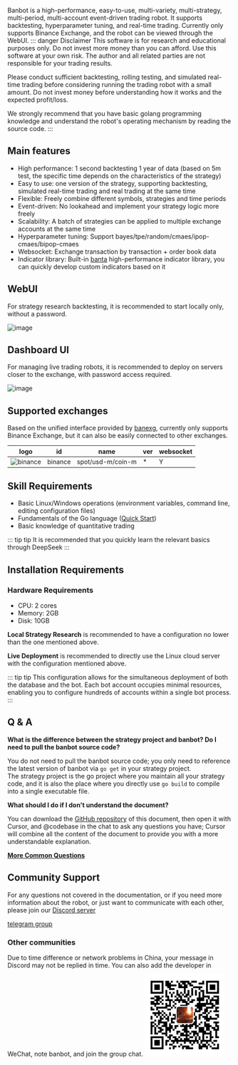 Banbot is a high-performance, easy-to-use, multi-variety, multi-strategy, multi-period, multi-account event-driven trading robot. It supports backtesting, hyperparameter tuning, and real-time trading.
Currently only supports Binance Exchange, and the robot can be viewed through the WebUI.
::: danger Disclaimer
This software is for research and educational purposes only. Do not invest more money than you can afford. Use this software at your own risk. The author and all related parties are not responsible for your trading results.

Please conduct sufficient backtesting, rolling testing, and simulated real-time trading before considering running the trading robot with a small amount. Do not invest money before understanding how it works and the expected profit/loss.

We strongly recommend that you have basic golang programming knowledge and understand the robot's operating mechanism by reading the source code.
:::

## Main features
* High performance: 1 second backtesting 1 year of data (based on 5m test, the specific time depends on the characteristics of the strategy)
* Easy to use: one version of the strategy, supporting backtesting, simulated real-time trading and real trading at the same time
* Flexible: Freely combine different symbols, strategies and time periods
* Event-driven: No lookahead and implement your strategy logic more freely
* Scalability: A batch of strategies can be applied to multiple exchange accounts at the same time
* Hyperparameter tuning: Support bayes/tpe/random/cmaes/ipop-cmaes/bipop-cmaes
* Websocket: Exchange transaction by transaction + order book data
* Indicator library: Built-in [banta](https://github.com/banbox/banta) high-performance indicator library, you can quickly develop custom indicators based on it

## WebUI
For strategy research backtesting, it is recommended to start locally only, without a password.

![image](https://docs.banbot.site/uidev.gif)

## Dashboard UI
For managing live trading robots, it is recommended to deploy on servers closer to the exchange, with password access required.

![image](https://docs.banbot.site/dashboard.gif)

## Supported exchanges
Based on the unified interface provided by [banexg](https://github.com/banbox/banexg), currently only supports Binance Exchange, but it can also be easily connected to other exchanges.

| logo                                                                                                            | id      | name              | ver | websocket |
|-----------------------------------------------------------------------------------------------------------------|---------|-------------------|-----|-----------|
| ![binance](https://user-images.githubusercontent.com/1294454/29604020-d5483cdc-87ee-11e7-94c7-d1a8d9169293.jpg) | binance | spot/usd-m/coin-m | *   | Y         |

## Skill Requirements
* Basic Linux/Windows operations (environment variables, command line, editing configuration files)
* Fundamentals of the Go language ([Quick Start](https://go.dev/tour/welcome/2))
* Basic knowledge of quantitative trading

::: tip tip
It is recommended that you quickly learn the relevant basics through DeepSeek
:::

## Installation Requirements
### Hardware Requirements
* CPU: 2 cores
* Memory: 2GB
* Disk: 10GB

**Local Strategy Research** is recommended to have a configuration no lower than the one mentioned above.

**Live Deployment** is recommended to directly use the Linux cloud server with the configuration mentioned above.

::: tip tip
This configuration allows for the simultaneous deployment of both the database and the bot. Each bot account occupies minimal resources, enabling you to configure hundreds of accounts within a single bot process.
:::

## Q & A
**What is the difference between the strategy project and banbot? Do I need to pull the banbot source code?**

You do not need to pull the banbot source code; you only need to reference the latest version of banbot via `go get` in your strategy project.  
The strategy project is the go project where you maintain all your strategy code, and it is also the place where you directly use `go build` to compile into a single executable file.

**What should I do if I don't understand the document?**

You can download the [GitHub repository](https://github.com/banbox/bandoc/) of this document, then open it with Cursor, and @codebase in the chat to ask any questions you have; Cursor will combine all the content of the document to provide you with a more understandable explanation.

**[More Common Questions](./faq.md)**

## Community Support
For any questions not covered in the documentation, or if you need more information about the robot, or just want to communicate with each other, 
please join our [Discord server](https://discord.com/invite/XXjA8ctqga)

[telegram group](https://t.me/banbot_quant)

### Other communities
Due to time difference or network problems in China, your message in Discord may not be replied in time. You can also add the developer in WeChat, note banbot, and join the group chat.
<img style="width:180px;margin-top:10px" src="/img/wechat.jpg"/>
